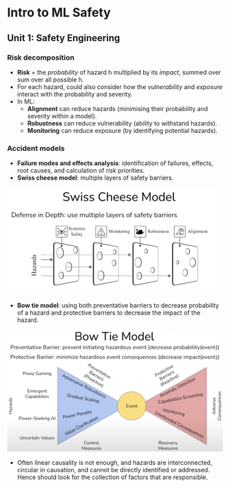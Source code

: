 # Intro to ML Safety

## Unit 1: Safety Engineering

### Risk decomposition

* **Risk** = the *probability* of hazard h multiplied by its *impact*, summed over sum over all possible h.
* For each hazard, could also consider how the *vulnerability* and *exposure* interact with the probability and severity.
* In ML:
  * **Alignment** can reduce hazards (minimising their probability and severity within a model).
  * **Robustness** can reduce vulnerability (ability to withstand hazards).
  * **Monitoring** can reduce exposure (by identifying potential hazards).


### Accident models

* **Failure modes and effects analysis**: identification of failures, effects, root causes, and calculation of risk priorities.
* **Swiss cheese model**: multiple layers of safety barriers.

![Example swiss cheese accident model](./resources/swiss-cheese-model.png)

* **Bow tie model**: using both preventative barriers to decrease probability of a hazard and protective barriers to decrease the impact of the hazard.

![Example bow tie model](./resources/bow-tie-model.png)

* Often linear causality is not enough, and hazards are interconnected, circular in causation, and cannot be directly identified or addressed. Hence should look for the collection of factors that are responsible.
